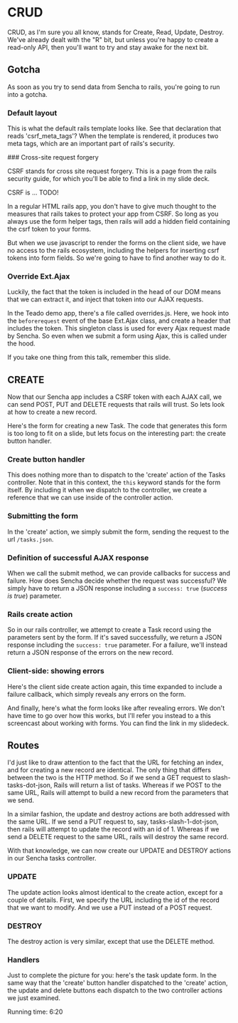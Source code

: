 # CRUD

CRUD, as I'm sure you all know, stands for Create, Read, Update, Destroy. We've already dealt with the "R" bit, but unless you're happy to create a read-only API, then you'll want to try and stay awake for the next bit.

## Gotcha

As soon as you try to send data from Sencha to rails, you're going to run into a gotcha.

### Default layout

This is what the default rails template looks like. See that declaration that reads 'csrf_meta_tags'? When the template is rendered, it produces two meta tags, which are an important part of rails's security.

### Cross-site request forgery

CSRF stands for cross site request forgery. This is a page from the rails security guide, for which you'll be able to find a link in my slide deck.

CSRF is ... TODO!

In a regular HTML rails app, you don't have to give much thought to the measures that rails takes to protect your app from CSRF. So long as you always use the form helper tags, then rails will add a hidden field containing the csrf token to your forms.

But when we use javascript to render the forms on the client side, we have no access to the rails ecosystem, including the helpers for inserting csrf tokens into form fields. So we're going to have to find another way to do it.

### Override Ext.Ajax

Luckily, the fact that the token is included in the head of our DOM means that we can extract it, and inject that token into our AJAX requests.

In the Teado demo app, there's a file called overrides.js. Here, we hook into the `beforerequest` event of the base Ext.Ajax class, and create a header that includes the token. This singleton class is used for every Ajax request made by Sencha. So even when we submit a form using Ajax, this is called under the hood.

If you take one thing from this talk, remember this slide.

## CREATE

Now that our Sencha app includes a CSRF token with each AJAX call, we can send POST, PUT and DELETE requests that rails will trust. So lets look at how to create a new record.

Here's the form for creating a new Task. The code that generates this form is too long to fit on a slide, but lets focus on the interesting part: the create button handler.

### Create button handler

This does nothing more than to dispatch to the 'create' action of the Tasks controller. Note that in this context, the `this` keyword stands for the form itself. By including it when we dispatch to the controller, we create a reference that we can use inside of the controller action.

### Submitting the form

In the 'create' action, we simply submit the form, sending the request to the url `/tasks.json`.

### Definition of successful AJAX response

When we call the submit method, we can provide callbacks for success and failure. How does Sencha decide whether the request was successful? We simply have to return a JSON response including a `success: true` (*success is true*) parameter.

### Rails create action

So in our rails controller, we attempt to create a Task record using the parameters sent by the form. If it's saved successfully, we return a JSON response including the `success: true` parameter. For a failure, we'll instead return a JSON response of the errors on the new record.

### Client-side: showing errors

Here's the client side create action again, this time expanded to include a failure callback, which simply reveals any errors on the form.

And finally, here's what the form looks like after revealing errors. We don't have time to go over how this works, but I'll refer you instead to a this screencast about working with forms. You can find the link in my slidedeck.

## Routes

I'd just like to draw attention to the fact that the URL for fetching an index, and for creating a new record are identical. The only thing that differs between the two is the HTTP method. So if we send a GET request to slash-tasks-dot-json, Rails will return a list of tasks. Whereas if we POST to the same URL, Rails will attempt to build a new record from the parameters that we send.

In a similar fashion, the update and destroy actions are both addressed with the same URL. If we send a PUT request to, say, tasks-slash-1-dot-json, then rails will attempt to update the record with an id of 1. Whereas if we send a DELETE request to the same URL, rails will destroy the same record.

With that knowledge, we can now create our UPDATE and DESTROY actions in our Sencha tasks controller.

### UPDATE

The update action looks almost identical to the create action, except for a couple of details. First, we specify the URL including the id of the record that we want to modify. And we use a PUT instead of a POST request.

### DESTROY

The destroy action is very similar, except that use the DELETE method.

### Handlers

Just to complete the picture for you: here's the task update form. In the same way that the 'create' button handler dispatched to the 'create' action, the update and delete buttons each dispatch to the two controller actions we just examined.

Running time: 6:20
